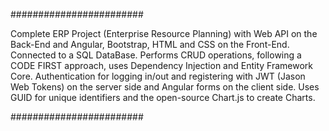 


########################

Complete ERP Project (Enterprise Resource Planning) with Web API on the Back-End and Angular, Bootstrap, HTML and CSS on the Front-End. Connected to a SQL DataBase. Performs CRUD operations, following a CODE FIRST approach, uses Dependency Injection and Entity Framework Core. Authentication for logging in/out and registering with JWT (Jason Web Tokens) on the server side and Angular forms on the client side. Uses GUID for unique identifiers and the open-source Chart.js to create Charts.

########################
